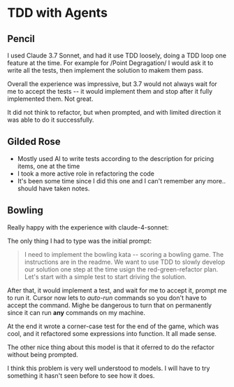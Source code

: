 # TDD with Agents

## Pencil

I used Claude 3.7 Sonnet, and had it use TDD loosely, doing a TDD loop one feature at the time.  For example for /Point Degragation/ I would ask it
to write all the tests, then implement the solution to makem them pass.

Overall the experience was impressive, but 3.7 would not always wait for me to accept the tests -- it would implement them and stop after it fully implemented them. Not great.

It did not think to refactor, but when prompted, and with limited direction it was able to do it successfully.

## Gilded Rose

- Mostly used AI to write tests according to the description for pricing items, one at the time
- I took a more active role in refactoring the code
- It's been some time since I did this one and I can't remember any more.. should have taken notes.

## Bowling

Really happy with the experience with claude-4-sonnet:

The only thing I had to type was the initial prompt:

 > I need to implement the bowling kata -- scoring a bowling game.  The instructions are in the readme. We want to use TDD to slowly develop our solution one step at the time usign the red-green-refactor plan. Let's start with a simple test to start driving the solution.

After that, it would implement a test, and wait for me to accept it, prompt me to run it.  Cursor now lets to _auto-run_ commands so you don't have to accept the command.  Mighe be dangerous to turn that on permanently since it can run **any** commands on my machine.

At the end it wrote a corner-case test for the end of the game, which was cool, and it refactored some expressions into function.  It all made sense.

The other nice thing about this model is that it oferred to do the refactor without being prompted.

I think this problem is very well understood to models.  I will have to try something it hasn't seen before to see how it does.